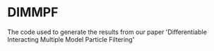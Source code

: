 # DIMMPF
The code used to generate the results from our paper 'Differentiable Interacting Multiple Model Particle Filtering'
